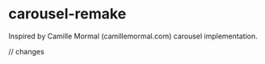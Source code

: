 # carousel-remake
Inspired by Camille Mormal (camillemormal.com) carousel implementation.

// changes 